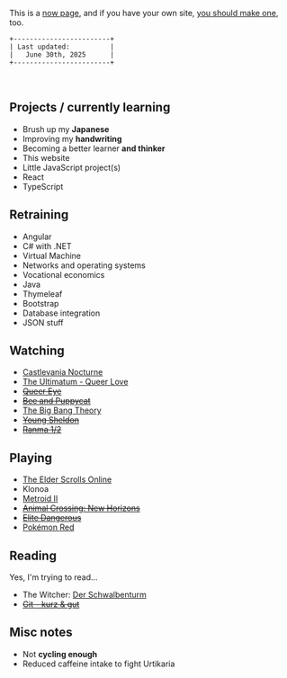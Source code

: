 This is a [now page](https://nownownow.com/about), and if you have your own site, [you should make one](https://nownownow.com/about), too.

```
+------------------------+
| Last updated:          |
|   June 30th, 2025      |
+------------------------+
```
<br>

## Projects / currently learning

- Brush up my **Japanese**
- Improving my **handwriting**
- Becoming a better learner **and thinker**
- This website
- Little JavaScript project(s)
- React
- TypeScript

## Retraining

- Angular
- C# with .NET
- Virtual Machine
- Networks and operating systems
- Vocational economics
- Java
- Thymeleaf
- Bootstrap
- Database integration
- JSON stuff

## Watching

- [Castlevania Nocturne](https://www.netflix.com/de/title/81436901)
- [The Ultimatum - Queer Love](https://www.netflix.com/de/title/81598495)
- ~~[Queer Eye](https://www.netflix.com/de/title/80160037)~~
- ~~[Bee and Puppycat](https://www.imdb.com/de/title/tt4163486/)~~
- [The Big Bang Theory](https://www.netflix.com/de/title/70143830)
- ~~[Young Sheldon](https://www.netflix.com/de-en/title/80192612)~~
- ~~[Ranma 1/2](https://www.netflix.com/de/title/81171925)~~

## Playing

- [The Elder Scrolls Online](https://www.elderscrollsonline.com/de/home)
- Klonoa
- [Metroid II](https://www.nintendo.com/de-de/Spiele/Game-Boy/Metroid-II-Return-of-Samus-275737.html)
- ~~[Animal Crossing: New Horizons](https://www.nintendo.com/us/store/products/animal-crossing-new-horizons-switch/)~~
- ~~[Elite Dangerous](https://www.elitedangerous.com/)~~
- [Pokémon Red](https://www.pokemon.com/us/pokemon-video-games/pokemon-red-version-and-pokemon-blue-version)

## Reading

Yes, I'm trying to read...

- The Witcher: [Der Schwalbenturm](https://www.thalia.de/shop/home/artikeldetails/A1054710861)
- ~~[Git – kurz & gut](https://www.thalia.de/shop/home/artikeldetails/A1062191873)~~

## Misc notes

- Not **cycling enough**
- Reduced caffeine intake to fight Urtikaria
